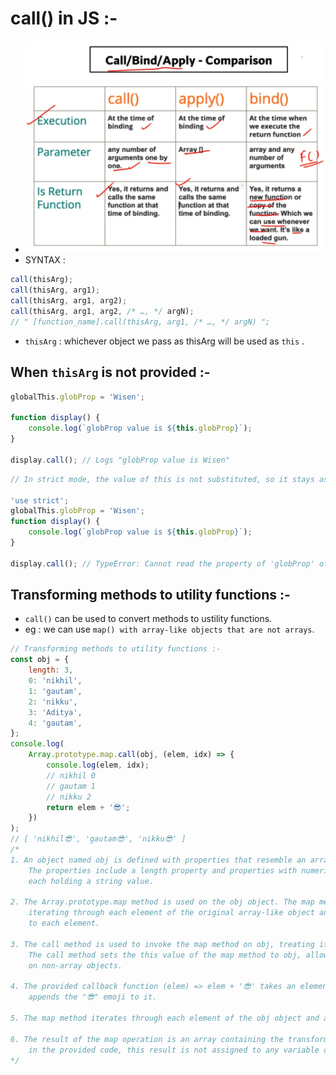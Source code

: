 # call() in JS :-

-   ![call_apply_bind](../../Images/call_apply_bind.png)
-   SYNTAX :

```js
call(thisArg);
call(thisArg, arg1);
call(thisArg, arg1, arg2);
call(thisArg, arg1, arg2, /* …, */ argN);
// " [function_name].call(thisArg, arg1, /* …, */ argN) ";
```

-   `thisArg` : whichever object we pass as thisArg will be used as `this` .

## When `thisArg` is not provided :-

```js
globalThis.globProp = 'Wisen';

function display() {
    console.log(`globProp value is ${this.globProp}`);
}

display.call(); // Logs "globProp value is Wisen"
```

```js
// In strict mode, the value of this is not substituted, so it stays as undefined.

'use strict';
globalThis.globProp = 'Wisen';
function display() {
    console.log(`globProp value is ${this.globProp}`);
}

display.call(); // TypeError: Cannot read the property of 'globProp' of undefined
```

## Transforming methods to utility functions :-

-   `call()` can be used to convert methods to ustility functions.
-   eg : we can use `map() with array-like objects that are not arrays`.

```js
// Transforming methods to utility functions :-
const obj = {
    length: 3,
    0: 'nikhil',
    1: 'gautam',
    2: 'nikku',
    3: 'Aditya',
    4: 'gautam',
};
console.log(
    Array.prototype.map.call(obj, (elem, idx) => {
        console.log(elem, idx);
        // nikhil 0
        // gautam 1
        // nikku 2
        return elem + '😎';
    })
);
// [ 'nikhil😎', 'gautam😎', 'nikku😎' ]
/*
1. An object named obj is defined with properties that resemble an array structure. 
    The properties include a length property and properties with numeric indices 0, 1, and 2, 
    each holding a string value.

2. The Array.prototype.map method is used on the obj object. The map method creates a new array by 
    iterating through each element of the original array-like object and applying a provided callback function 
    to each element.

3. The call method is used to invoke the map method on obj, treating it as an array-like object. 
    The call method sets the this value of the map method to obj, allowing you to use array methods 
    on non-array objects.

4. The provided callback function (elem) => elem + '😎' takes an element (elem) as a parameter and 
    appends the "😎" emoji to it.

5. The map method iterates through each element of the obj object and applies the callback function to each element.

6. The result of the map operation is an array containing the transformed elements. However, 
    in the provided code, this result is not assigned to any variable or logged, so it is not used or displayed.
*/
```
